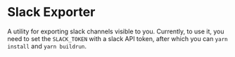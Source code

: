 # Slack Exporter

A utility for exporting slack channels visible to you. Currently, to use it, you need to set the `SLACK_TOKEN` with a slack API token, after which you can `yarn install` and `yarn buildrun`.

